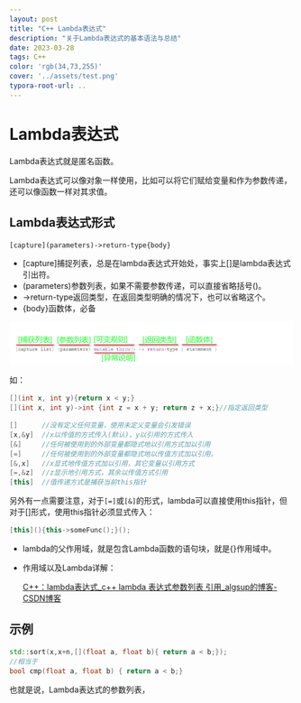 ```yaml
---
layout: post
title: "C++ Lambda表达式"
description: "关于Lambda表达式的基本语法与总结"
date: 2023-03-28
tags: C++
color: 'rgb(34,73,255)'
cover: '../assets/test.png'
typora-root-url: ..
---
```


# Lambda表达式

Lambda表达式就是匿名函数。

Lambda表达式可以像对象一样使用，比如可以将它们赋给变量和作为参数传递，还可以像函数一样对其求值。

## Lambda表达式形式

```
[capture](parameters)->return-type{body}
```

* [capture]捕捉列表，总是在lambda表达式开始处，事实上[]是lambda表达式引出符。
* (parameters)参数列表，如果不需要参数传递，可以直接省略括号()。
* ->return-type返回类型，在返回类型明确的情况下，也可以省略这个。
* {body}函数体，必备

![img](/pictures/Lambda表达式.assets/80b3384404f2391f402f779b2c58060c.png)

如：

```c++
[](int x, int y){return x < y;}
[](int x, int y)->int {int z = x + y; return z + x;}//指定返回类型
```

```c++
[]		//没有定义任何变量，使用未定义变量会引发错误
[x,&y]	//x以传值的方式传入(默认)，y以引用的方式传入
[&]		//任何被使用到的外部变量都隐式地以引用方式加以引用
[=]		//任何被使用到的外部变量都隐式地以传值方式加以引用。
[&,x]	//x显式地传值方式加以引用，其它变量以引用方式
[=,&z]	//z显示地引用方式，其余以传值方式引用
[this] 	//值传递方式是捕获当前this指针
```

另外有一点需要注意，对于`[=]`或`[&]`的形式，lambda可以直接使用this指针，但对于[]形式，使用this指针必须显式传入：

```c++
[this](){this->someFunc();}();
```

* lambda的父作用域，就是包含Lambda函数的语句块，就是{}作用域中。

* 作用域以及Lambda详解：

  [C++：lambda表达式_c++ lambda 表达式参数列表 引用_algsup的博客-CSDN博客](https://blog.csdn.net/qq_43152052/article/details/122366178)

## 示例

```c++
std::sort(x,x+n,[](float a, float b){ return a < b;});
//相当于
bool cmp(float a, float b) { return a < b;}
```

也就是说，Lambda表达式的参数列表，

